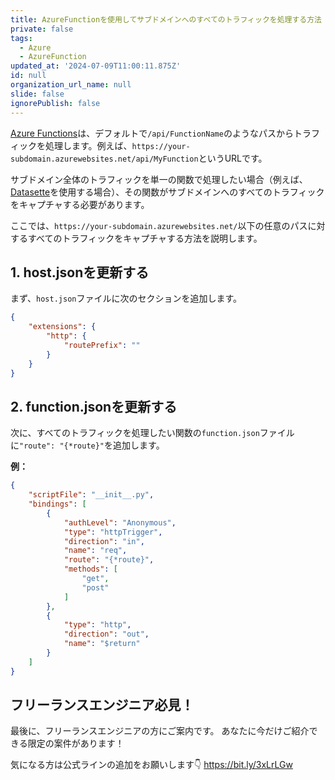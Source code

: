 ```yaml
---
title: AzureFunctionを使用してサブドメインへのすべてのトラフィックを処理する方法
private: false
tags:
  - Azure
  - AzureFunction
updated_at: '2024-07-09T11:00:11.875Z'
id: null
organization_url_name: null
slide: false
ignorePublish: false
---
```


[Azure Functions](https://learn.microsoft.com/en-us/azure/azure-functions/)は、デフォルトで`/api/FunctionName`のようなパスからトラフィックを処理します。例えば、`https://your-subdomain.azurewebsites.net/api/MyFunction`というURLです。

サブドメイン全体のトラフィックを単一の関数で処理したい場合（例えば、[Datasette](https://datasette.io/)を使用する場合）、その関数がサブドメインへのすべてのトラフィックをキャプチャする必要があります。

ここでは、`https://your-subdomain.azurewebsites.net/`以下の任意のパスに対するすべてのトラフィックをキャプチャする方法を説明します。


## 1. host.jsonを更新する
まず、`host.json`ファイルに次のセクションを追加します。

```json:host.json
{
    "extensions": {
        "http": {
            "routePrefix": ""
        }
    }
}
```

## 2. function.jsonを更新する
次に、すべてのトラフィックを処理したい関数の`function.json`ファイルに`"route": "{*route}"`を追加します。

**例：**

```json:function.json
{
    "scriptFile": "__init__.py",
    "bindings": [
        {
            "authLevel": "Anonymous",
            "type": "httpTrigger",
            "direction": "in",
            "name": "req",
            "route": "{*route}",
            "methods": [
                "get",
                "post"
            ]
        },
        {
            "type": "http",
            "direction": "out",
            "name": "$return"
        }
    ]
}
```

## フリーランスエンジニア必見！

最後に、フリーランスエンジニアの方にご案内です。
あなたに今だけご紹介できる限定の案件があります！

気になる方は公式ラインの追加をお願いします👇
https://bit.ly/3xLrLGw